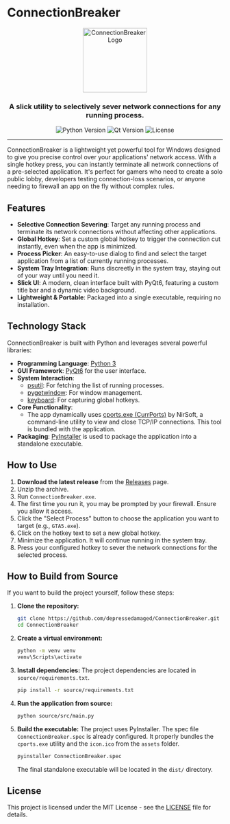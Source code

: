 # ConnectionBreaker

<p align="center">
  <img src="https://github.com/user-attachments/assets/ae6d5ab4-f152-4dd8-866f-e0a0820fa75b" alt="ConnectionBreaker Logo" width="150"/>
</p>

<h3 align="center">A slick utility to selectively sever network connections for any running process.</h3>

<p align="center">
  <img src="https://img.shields.io/badge/Python-3.11-blue.svg" alt="Python Version">
  <img src="https://img.shields.io/badge/Qt-6-green.svg" alt="Qt Version">
  <img src="https://img.shields.io/badge/license-MIT-blue.svg" alt="License">
</p>

---

ConnectionBreaker is a lightweight yet powerful tool for Windows designed to give you precise control over your applications' network access. With a single hotkey press, you can instantly terminate all network connections of a pre-selected application. It's perfect for gamers who need to create a solo public lobby, developers testing connection-loss scenarios, or anyone needing to firewall an app on the fly without complex rules.

## Features

- **Selective Connection Severing**: Target any running process and terminate its network connections without affecting other applications.
- **Global Hotkey**: Set a custom global hotkey to trigger the connection cut instantly, even when the app is minimized.
- **Process Picker**: An easy-to-use dialog to find and select the target application from a list of currently running processes.
- **System Tray Integration**: Runs discreetly in the system tray, staying out of your way until you need it.
- **Slick UI**: A modern, clean interface built with PyQt6, featuring a custom title bar and a dynamic video background.
- **Lightweight & Portable**: Packaged into a single executable, requiring no installation.

## Technology Stack

ConnectionBreaker is built with Python and leverages several powerful libraries:

- **Programming Language**: [Python 3](https://www.python.org/)
- **GUI Framework**: [PyQt6](https://www.riverbankcomputing.com/software/pyqt/) for the user interface.
- **System Interaction**:
    - [psutil](https://github.com/giampaolo/psutil): For fetching the list of running processes.
    - [pygetwindow](https://github.com/asweigart/pygetwindow): For window management.
    - [keyboard](https://github.com/boppreh/keyboard): For capturing global hotkeys.
- **Core Functionality**:
    - The app dynamically uses [cports.exe (CurrPorts)](https://www.nirsoft.net/utils/cports.html) by NirSoft, a command-line utility to view and close TCP/IP connections. This tool is bundled with the application.
- **Packaging**: [PyInstaller](https://pyinstaller.org/en/stable/) is used to package the application into a standalone executable.

## How to Use

1.  **Download the latest release** from the [Releases](https://github.com/depressedamaged/ConnectionBreaker/releases) page.
2.  Unzip the archive.
3.  Run `ConnectionBreaker.exe`.
4.  The first time you run it, you may be prompted by your firewall. Ensure you allow it access.
5.  Click the "Select Process" button to choose the application you want to target (e.g., `GTA5.exe`).
6.  Click on the hotkey text to set a new global hotkey.
7.  Minimize the application. It will continue running in the system tray.
8.  Press your configured hotkey to sever the network connections for the selected process.

## How to Build from Source

If you want to build the project yourself, follow these steps:

1.  **Clone the repository:**
    ```sh
    git clone https://github.com/depressedamaged/ConnectionBreaker.git
    cd ConnectionBreaker
    ```

2.  **Create a virtual environment:**
    ```sh
    python -m venv venv
    venv\Scripts\activate
    ```

3.  **Install dependencies:**
    The project dependencies are located in `source/requirements.txt`.
    ```sh
    pip install -r source/requirements.txt
    ```

4.  **Run the application from source:**
    ```sh
    python source/src/main.py
    ```

5.  **Build the executable:**
    The project uses PyInstaller. The spec file `ConnectionBreaker.spec` is already configured. It properly bundles the `cports.exe` utility and the `icon.ico` from the `assets` folder.
    ```sh
    pyinstaller ConnectionBreaker.spec
    ```
    The final standalone executable will be located in the `dist/` directory.

## License

This project is licensed under the MIT License - see the [LICENSE](LICENSE) file for details. 